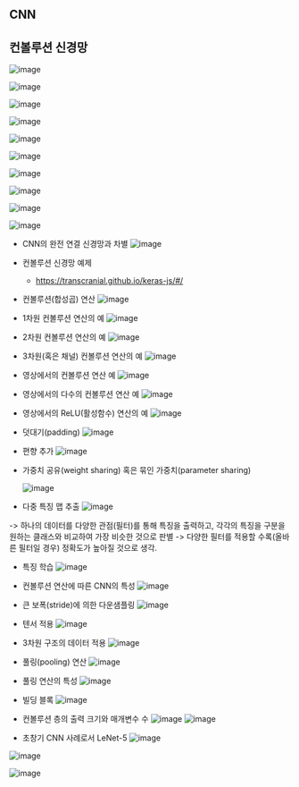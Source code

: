 ## CNN

## 컨볼루션 신경망

![image](https://user-images.githubusercontent.com/60081212/123185608-4709a580-d4d1-11eb-841d-3fccc4ae2e82.png)

![image](https://user-images.githubusercontent.com/60081212/123185708-7ddfbb80-d4d1-11eb-890b-3262c22ca40b.png)

![image](https://user-images.githubusercontent.com/60081212/123185751-92bc4f00-d4d1-11eb-87a6-cfad579571b8.png)

![image](https://user-images.githubusercontent.com/60081212/123185778-a49df200-d4d1-11eb-9c7a-86d3e4239fb8.png)

![image](https://user-images.githubusercontent.com/60081212/123185806-b4b5d180-d4d1-11eb-9e15-b079d9f5d6c7.png)

![image](https://user-images.githubusercontent.com/60081212/123185831-c4cdb100-d4d1-11eb-916f-a6eebe08ebc1.png)

![image](https://user-images.githubusercontent.com/60081212/123185847-cc8d5580-d4d1-11eb-8b36-2f0934da0683.png)

![image](https://user-images.githubusercontent.com/60081212/123185866-d44cfa00-d4d1-11eb-8826-7ce665ab9fce.png)

![image](https://user-images.githubusercontent.com/60081212/123186013-360d6400-d4d2-11eb-8edc-d179022bff20.png)

![image](https://user-images.githubusercontent.com/60081212/123186100-5fc68b00-d4d2-11eb-8c09-b1573fd4b219.png)

- CNN의 완전 연결 신경망과 차별
  ![image](https://user-images.githubusercontent.com/60081212/123186368-f09d6680-d4d2-11eb-9943-6f368c4fbafd.png)

- 컨볼루션 신경망 예제
  - https://transcranial.github.io/keras-js/#/

- 컨볼루션(합성곱) 연산
  ![image](https://user-images.githubusercontent.com/60081212/123186898-14ad7780-d4d4-11eb-8ab1-6559e4f47cfb.png)

- 1차원 컨볼루션 연산의 예
  ![image](https://user-images.githubusercontent.com/60081212/123187219-ad43f780-d4d4-11eb-9406-232651d5a65d.png)

- 2차원 컨볼루션 연산의 예
  ![image](https://user-images.githubusercontent.com/60081212/123187259-c2b92180-d4d4-11eb-81ce-c1d0ebd969db.png)

- 3차원(혹은 채널) 컨볼루션 연산의 예
  ![image](https://user-images.githubusercontent.com/60081212/123187342-ed0adf00-d4d4-11eb-90bc-f3ee54697798.png)

- 영상에서의 컨볼루션 연산 예
  ![image](https://user-images.githubusercontent.com/60081212/123187495-3eb36980-d4d5-11eb-8b3a-56bde40e8cbd.png)

- 영상에서의 다수의 컨볼루션 연산 예
  ![image](https://user-images.githubusercontent.com/60081212/123187727-a7024b00-d4d5-11eb-9029-7a1f0b1d1410.png)

- 영상에서의 ReLU(활성함수) 연산의 예
  ![image](https://user-images.githubusercontent.com/60081212/123187765-ba151b00-d4d5-11eb-87e3-488f101cfad7.png)

- 덧대기(padding)
  ![image](https://user-images.githubusercontent.com/60081212/123187814-d31dcc00-d4d5-11eb-9efd-74c5f5000918.png)

- 편향 추가
  ![image](https://user-images.githubusercontent.com/60081212/123187848-e6309c00-d4d5-11eb-95f1-ee781764a952.png)

- 가중치 공유(weight sharing) 혹은 묶인 가중치(parameter sharing)

  ![image](https://user-images.githubusercontent.com/60081212/123187892-02343d80-d4d6-11eb-93f9-e6aba2c5f468.png)

- 다중 특징 맵 추출
  ![image](https://user-images.githubusercontent.com/60081212/123187924-1710d100-d4d6-11eb-95aa-39c5a1f3b6b7.png)

-> 하나의 데이터를 다양한 관점(필터)를 통해 특징을 출력하고, 각각의 특징을 구분을 원하는 클래스와 비교하여 가장 비슷한 것으로 판별 -> 다양한 필터를 적용할 수록(올바른 필터일 경우) 정확도가 높아질 것으로 생각.

- 특징 학습
  ![image](https://user-images.githubusercontent.com/60081212/123188101-6525d480-d4d6-11eb-9283-33a81bd9579a.png)

- 컨볼루션 연산에 따른 CNN의 특성
  ![image](https://user-images.githubusercontent.com/60081212/123188193-93a3af80-d4d6-11eb-9d02-043e05faaa8d.png)

- 큰 보폭(stride)에 의한 다운샘플링
  ![image](https://user-images.githubusercontent.com/60081212/123188250-af0eba80-d4d6-11eb-8704-24e978ac972d.png)

- 텐서 적용
  ![image](https://user-images.githubusercontent.com/60081212/123188296-c2ba2100-d4d6-11eb-88ee-8336d78cccec.png)

- 3차원 구조의 데이터 적용
  ![image](https://user-images.githubusercontent.com/60081212/123188338-d6658780-d4d6-11eb-83eb-8a25ef5bd1cf.png)

- 풀링(pooling) 연산
  ![image](https://user-images.githubusercontent.com/60081212/123188402-f4cb8300-d4d6-11eb-8f3b-3186185963d4.png)

- 풀링 연산의 특성
  ![image](https://user-images.githubusercontent.com/60081212/123188503-1a588c80-d4d7-11eb-8d97-c41628cc6864.png)

- 빌딩 블록
  ![image](https://user-images.githubusercontent.com/60081212/123188600-43791d00-d4d7-11eb-933b-7e145fe65b7d.png)

- 컨볼루션 층의 출력 크기와 매개변수 수
  ![image](https://user-images.githubusercontent.com/60081212/123188628-51c73900-d4d7-11eb-9308-642d2c888843.png)
  ![image](https://user-images.githubusercontent.com/60081212/123188675-64417280-d4d7-11eb-9467-7d9d4b7bbdd5.png)

- 초창기 CNN 사례로서 LeNet-5
  ![image](https://user-images.githubusercontent.com/60081212/123188713-76bbac00-d4d7-11eb-8eb6-93f419ed0d9a.png)

![image](https://user-images.githubusercontent.com/60081212/123188761-8b983f80-d4d7-11eb-95f5-17c5aa530672.png)

![image](https://user-images.githubusercontent.com/60081212/123188779-92bf4d80-d4d7-11eb-83b7-de275356a338.png)